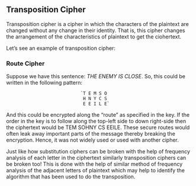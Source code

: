 ## Transposition Cipher
Transposition cipher is a cipher in which the characters of the plaintext are changed without any change in their identity. That is, this cipher changes the arrangement of the characteristics of plaintext to get the ciohertext.

Let’s see an example of transposition cipher:

### Route Cipher
Suppose we have this sentence: *THE ENEMY IS CLOSE*. So, this could be written in the following pattern:

                                `T E M S O
                                 H N Y C S
                                 E E I L E`

And this could be encrypted along the “route” as specified in the key. If the order in the key is to follow along the top-left side to down right-side then the ciphertext would be TEM SOHNY CS EEILE. These secure routes would often leak away important parts of the message thereby breaking the encryption. Hence, it was not widely used or used with another cipher.

Just like how substitution ciphers can be broken with the help of frequency analysis of each letter in the ciphertext similarly transposition ciphers can be broken too! This is done with the help of similar method of frequency analysis of the adjacent letters of plaintext which may help to identify the algorithm that has been used to do the transposition.
